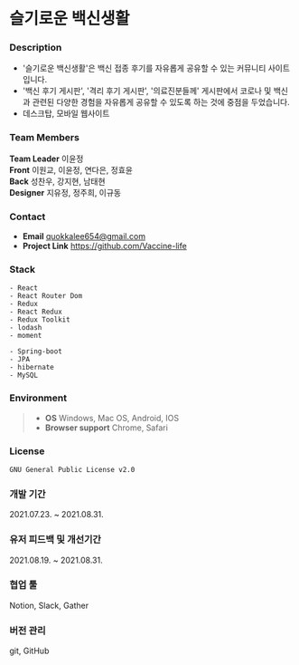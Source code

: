 # 슬기로운 백신생활

### Description

- '슬기로운 백신생활'은 백신 접종 후기를 자유롭게 공유할 수 있는 커뮤니티 사이트입니다.
- '백신 후기 게시판', '격리 후기 게시판', '의료진분들께' 게시판에서 코로나 및 백신과 관련된 다양한 경험을 자유롭게 공유할 수 있도록 하는 것에 중점을 두었습니다.
- 데스크탑, 모바일 웹사이트  


### Team Members

**Team Leader** 이윤정  
**Front** 이원교, 이윤정, 연다은, 정효윤  
**Back** 성찬우, 강지현, 남태현  
**Designer** 지유정, 정주희, 이규동  

  
### Contact

- **Email** quokkalee654@gmail.com 
- **Project Link** https://github.com/Vaccine-life  

  
### Stack

    - React
    - React Router Dom
    - Redux
    - React Redux
    - Redux Toolkit
    - lodash
    - moment

    - Spring-boot
    - JPA
    - hibernate
    - MySQL

  
### Environment

> - **OS** Windows, Mac OS, Android, IOS
> - **Browser support** Chrome, Safari  

  
### License

    GNU General Public License v2.0

  
### 개발 기간

2021.07.23. ~ 2021.08.31.  

  
### 유저 피드백 및 개선기간

2021.08.19. ~ 2021.08.31.  

  
### 협업 툴

Notion, Slack, Gather  

  
### 버전 관리

git, GitHub
